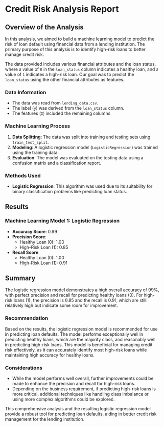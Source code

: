 
# Credit Risk Analysis Report

## Overview of the Analysis

In this analysis, we aimed to build a machine learning model to predict the risk of loan default using financial data from a lending institution. The primary purpose of this analysis is to identify high-risk loans to better manage credit risk.

The data provided includes various financial attributes and the loan status, where a value of `0` in the `loan_status` column indicates a healthy loan, and a value of `1` indicates a high-risk loan. Our goal was to predict the `loan_status` using the other financial attributes as features.

### Data Information
- The data was read from `lending_data.csv`.
- The label (`y`) was derived from the `loan_status` column.
- The features (`X`) included the remaining columns.

### Machine Learning Process
1. **Data Splitting**: The data was split into training and testing sets using `train_test_split`.
2. **Modeling**: A logistic regression model (`LogisticRegression`) was trained using the training data.
3. **Evaluation**: The model was evaluated on the testing data using a confusion matrix and a classification report.

### Methods Used
- **Logistic Regression**: This algorithm was used due to its suitability for binary classification problems like predicting loan status.

## Results

### Machine Learning Model 1: Logistic Regression
- **Accuracy Score**: 0.99
- **Precision Score**:
  - Healthy Loan (0): 1.00
  - High-Risk Loan (1): 0.85
- **Recall Score**:
  - Healthy Loan (0): 1.00
  - High-Risk Loan (1): 0.91

## Summary

The logistic regression model demonstrates a high overall accuracy of 99%, with perfect precision and recall for predicting healthy loans (0). For high-risk loans (1), the precision is 0.85 and the recall is 0.91, which are still relatively high but indicate some room for improvement.

### Recommendation
Based on the results, the logistic regression model is recommended for use in predicting loan defaults. The model performs exceptionally well in predicting healthy loans, which are the majority class, and reasonably well in predicting high-risk loans. This model is beneficial for managing credit risk effectively, as it can accurately identify most high-risk loans while maintaining high accuracy for healthy loans.

### Considerations
- While the model performs well overall, further improvements could be made to enhance the precision and recall for high-risk loans.
- Depending on the business requirement, if predicting high-risk loans is more critical, additional techniques like handling class imbalance or using more complex algorithms could be explored.

This comprehensive analysis and the resulting logistic regression model provide a robust tool for predicting loan defaults, aiding in better credit risk management for the lending institution.
